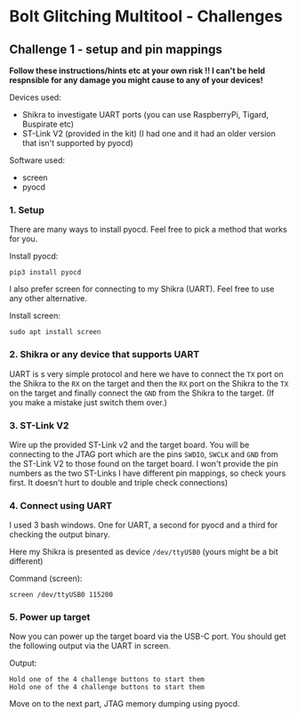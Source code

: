 # Bolt Glitching Multitool - Challenges
## Challenge 1 - setup and pin mappings

**Follow these instructions/hints etc at your own risk !! I can't be held respnsible for any damage you might cause to any of your devices!**

Devices used:
* Shikra to investigate UART ports (you can use RaspberryPi, Tigard, Buspirate etc)
* ST-Link V2 (provided in the kit) (I had one and it had an older version that isn't supported by pyocd) 

Software used:
* screen
* pyocd

### 1. Setup 
There are many ways to install pyocd. Feel free to pick a method that works for you. 

Install pyocd:
```
pip3 install pyocd 
```

I also prefer screen for connecting to my Shikra (UART). Feel free to use any other alternative.

Install screen:
```
sudo apt install screen
```

### 2. Shikra or any device that supports UART
UART is s very simple protocol and here we have to connect the `TX` port on the Shikra to the `RX` on the target and then the `RX` port on the Shikra to the `TX` on the target and finally connect the `GND` from the Shikra to the target. (If you make a mistake just switch them over.)

### 3. ST-Link V2

Wire up the provided ST-Link v2 and the target board. You will be connecting to the JTAG port which are the pins `SWDIO`, `SWCLK` and `GND` from the ST-Link V2 to those found on the target board. I won't provide the pin numbers as the two ST-Links I have different pin mappings, so check yours first. It doesn't hurt to double and triple check connections)

### 4. Connect using UART
I used 3 bash windows. One for UART, a second for pyocd and a third for checking the output binary. 

Here my Shikra is presented as device `/dev/ttyUSB0` (yours might be a bit different) 

Command (screen):
```
screen /dev/ttyUSB0 115200 
```

### 5. Power up target

Now you can power up the target board via the USB-C port. You should get the following output via the UART in screen.

Output:
```
Hold one of the 4 challenge buttons to start them
Hold one of the 4 challenge buttons to start them
```

Move on to the next part, JTAG memory dumping using pyocd.
